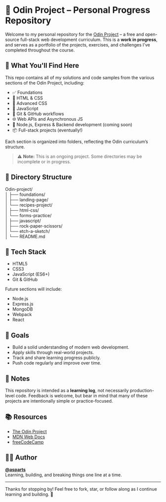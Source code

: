 # 🌟 Odin Project – Personal Progress Repository

Welcome to my personal repository for the [Odin Project](https://www.theodinproject.com/) – a free and open-source full-stack web development curriculum. This is a **work in progress**, and serves as a portfolio of the projects, exercises, and challenges I've completed throughout the course.

## 🚀 What You'll Find Here

This repo contains all of my solutions and code samples from the various sections of the Odin Project, including:

- ✅ Foundations
- 🧩 HTML & CSS
- 🎨 Advanced CSS
- 🧠 JavaScript
- 🔄 Git & GitHub workflows
- 🌐 Web APIs and Asynchronous JS
- 🧱 Node.js, Express & Backend development (coming soon)
- 📦 Full-stack projects (eventually!)

Each section is organized into folders, reflecting the Odin curriculum’s structure.

> ⚠️ **Note:** This is an ongoing project. Some directories may be incomplete or in progress.

## 📁 Directory Structure

  Odin-project/ <br>
  │ ├── foundations/  <br>
  │ ├── landing-page/  <br>
  │ └── recipes-project/  <br>
  │ ├── html-css/  <br>
  │ └── forms-practice/  <br>
  │ ├── javascript/  <br>
  │ ├── rock-paper-scissors/  <br>
  │ └── etch-a-sketch/  <br>
  │ └── README.md <br>


## 🧰 Tech Stack

- HTML5
- CSS3
- JavaScript (ES6+)
- Git & GitHub

Future sections will include:
- Node.js
- Express.js
- MongoDB
- Webpack
- React

## 🎯 Goals

- Build a solid understanding of modern web development.
- Apply skills through real-world projects.
- Track and share learning progress publicly.
- Push code regularly and improve over time.

## 📌 Notes

This repository is intended as a **learning log**, not necessarily production-level code. Feedback is welcome, but bear in mind that many of these projects are intentionally simple or practice-focused.

## 📚 Resources

- [The Odin Project](https://www.theodinproject.com/)
- [MDN Web Docs](https://developer.mozilla.org/)
- [freeCodeCamp](https://www.freecodecamp.org/)

## 🧑‍💻 Author

**[@asparts](https://github.com/asparts)**  
Learning, building, and breaking things one line at a time.

---

Thanks for stopping by! Feel free to fork, star, or follow along as I continue learning and building. 🚧

